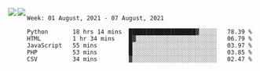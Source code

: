 <a href="https://github.com/anuraghazra/github-readme-stats">
  <img align="left" src="https://github-readme-stats.vercel.app/api?username=Tanesan&count_private=true&show_icons=true" />
</a>
<a href="https://github.com/anuraghazra/github-readme-stats">
  <img align="left" src="https://github-readme-stats.vercel.app/api/top-langs/?username=Tanesan" />
</a>

<!--START_SECTION:waka-->
```text
Week: 01 August, 2021 - 07 August, 2021

Python       18 hrs 14 mins  ███████████████████▓░░░░░   78.39 % 
HTML         1 hr 34 mins    █▓░░░░░░░░░░░░░░░░░░░░░░░   06.79 % 
JavaScript   55 mins         █░░░░░░░░░░░░░░░░░░░░░░░░   03.97 % 
PHP          53 mins         █░░░░░░░░░░░░░░░░░░░░░░░░   03.85 % 
CSV          34 mins         ▓░░░░░░░░░░░░░░░░░░░░░░░░   02.47 % 
```
<!--END_SECTION:waka-->
